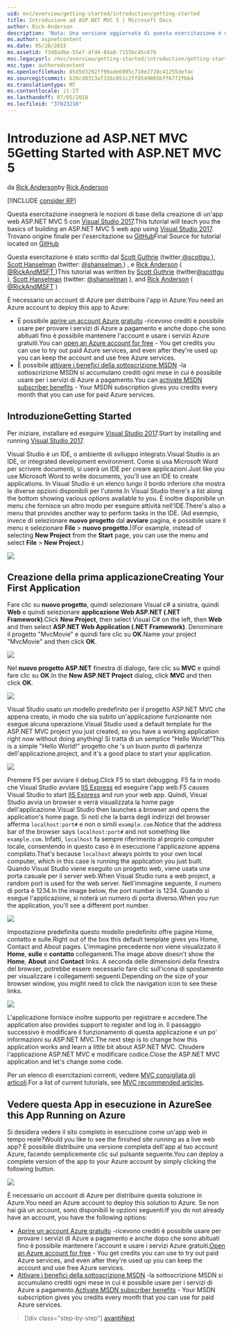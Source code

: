 ```yaml
---
uid: mvc/overview/getting-started/introduction/getting-started
title: Introduzione ad ASP.NET MVC 5 | Microsoft Docs
author: Rick-Anderson
description: 'Nota: Una versione aggiornata di questa esercitazione è disponibile qui utilizzando Visual Studio 2015. La nuova esercitazione Usa ASP.NET Core MVC 6, che offre molte improvem...'
ms.author: aspnetcontent
ms.date: 05/28/2015
ms.assetid: f3d8adbe-55e7-4fd4-84a8-7155bc45c676
msc.legacyurl: /mvc/overview/getting-started/introduction/getting-started
msc.type: authoredcontent
ms.openlocfilehash: 85d5d3292ff99ade6995c710e2728c41255def4c
ms.sourcegitcommit: b28cd0313af316c051c2ff8549865bff67f2fbb4
ms.translationtype: MT
ms.contentlocale: it-IT
ms.lasthandoff: 07/05/2018
ms.locfileid: "37823216"
---
```

<a name="getting-started-with-aspnet-mvc-5"></a><span data-ttu-id="7b4a2-104">Introduzione ad ASP.NET MVC 5</span><span class="sxs-lookup"><span data-stu-id="7b4a2-104">Getting Started with ASP.NET MVC 5</span></span>
====================
<span data-ttu-id="7b4a2-105">da [Rick Anderson](https://github.com/Rick-Anderson)</span><span class="sxs-lookup"><span data-stu-id="7b4a2-105">by [Rick Anderson](https://github.com/Rick-Anderson)</span></span>

[!INCLUDE [consider RP](../../../../includes/razor.md)]

 <span data-ttu-id="7b4a2-106">Questa esercitazione insegnerà le nozioni di base della creazione di un'app web ASP.NET MVC 5 con [Visual Studio 2017](https://www.visualstudio.com/).</span><span class="sxs-lookup"><span data-stu-id="7b4a2-106">This tutorial will teach you the basics of building an ASP.NET MVC 5 web app using [Visual Studio 2017](https://www.visualstudio.com/).</span></span> <span data-ttu-id="7b4a2-107">Trovano origine finale per l'esercitazione su [GitHub](https://github.com/aspnet/Docs/tree/master/aspnet/mvc/overview/getting-started/introduction/sample/MvcMovie/MvcMovie)</span><span class="sxs-lookup"><span data-stu-id="7b4a2-107">Final Source for tutorial located on [GitHub](https://github.com/aspnet/Docs/tree/master/aspnet/mvc/overview/getting-started/introduction/sample/MvcMovie/MvcMovie)</span></span>


 <span data-ttu-id="7b4a2-108">Questa esercitazione è stato scritto dal [Scott Guthrie](https://weblogs.asp.net/scottgu/) (twitter[ @scottgu ](https://twitter.com/scottgu) ), [Scott Hanselman](http://www.hanselman.com/blog/) (twitter: [ @shanselman ](https://twitter.com/shanselman) ) , e [Rick Anderson](https://twitter.com/RickAndMSFT) ( [ @RickAndMSFT ](https://twitter.com/#!/RickAndMSFT) )</span><span class="sxs-lookup"><span data-stu-id="7b4a2-108">This tutorial was written by [Scott Guthrie](https://weblogs.asp.net/scottgu/) (twitter[@scottgu](https://twitter.com/scottgu) ), [Scott Hanselman](http://www.hanselman.com/blog/) (twitter: [@shanselman](https://twitter.com/shanselman) ), and [Rick Anderson](https://twitter.com/RickAndMSFT) ( [@RickAndMSFT](https://twitter.com/#!/RickAndMSFT) )</span></span>

 <span data-ttu-id="7b4a2-109">È necessario un account di Azure per distribuire l'app in Azure:</span><span class="sxs-lookup"><span data-stu-id="7b4a2-109">You need an Azure account to deploy this app to Azure:</span></span>

 - <span data-ttu-id="7b4a2-110">È possibile [aprire un account Azure gratuito](https://azure.microsoft.com/pricing/free-trial/?WT.mc_id=A443DD604) -ricevono crediti è possibile usare per provare i servizi di Azure a pagamento e anche dopo che sono abituati fino è possibile mantenere l'account e usare i servizi Azure gratuiti.</span><span class="sxs-lookup"><span data-stu-id="7b4a2-110">You can [open an Azure account for free](https://azure.microsoft.com/pricing/free-trial/?WT.mc_id=A443DD604) - You get credits you can use to try out paid Azure services, and even after they're used up you can keep the account and use free Azure services.</span></span>
 - <span data-ttu-id="7b4a2-111">È possibile [attivare i benefici della sottoscrizione MSDN](https://azure.microsoft.com/pricing/member-offers/msdn-benefits-details/?WT.mc_id=A443DD604) -la sottoscrizione MSDN si accumulano crediti ogni mese in cui è possibile usare per i servizi di Azure a pagamento.</span><span class="sxs-lookup"><span data-stu-id="7b4a2-111">You can [activate MSDN subscriber benefits](https://azure.microsoft.com/pricing/member-offers/msdn-benefits-details/?WT.mc_id=A443DD604) - Your MSDN subscription gives you credits every month that you can use for paid Azure services.</span></span>


## <a name="getting-started"></a><span data-ttu-id="7b4a2-112">Introduzione</span><span class="sxs-lookup"><span data-stu-id="7b4a2-112">Getting Started</span></span>

<span data-ttu-id="7b4a2-113">Per iniziare, installare ed eseguire [Visual Studio 2017](https://www.visualstudio.com/).</span><span class="sxs-lookup"><span data-stu-id="7b4a2-113">Start by installing and running [Visual Studio 2017](https://www.visualstudio.com/).</span></span>

<span data-ttu-id="7b4a2-114">Visual Studio è un IDE, o ambiente di sviluppo integrato.</span><span class="sxs-lookup"><span data-stu-id="7b4a2-114">Visual Studio is an IDE, or integrated development environment.</span></span> <span data-ttu-id="7b4a2-115">Come si usa Microsoft Word per scrivere documenti, si userà un IDE per creare applicazioni.</span><span class="sxs-lookup"><span data-stu-id="7b4a2-115">Just like you use Microsoft Word to write documents, you'll use an IDE to create applications.</span></span> <span data-ttu-id="7b4a2-116">In Visual Studio è un elenco lungo il bordo inferiore che mostra le diverse opzioni disponibili per l'utente.</span><span class="sxs-lookup"><span data-stu-id="7b4a2-116">In Visual Studio there's a list along the bottom showing various options available to you.</span></span> <span data-ttu-id="7b4a2-117">È inoltre disponibile un menu che fornisce un altro modo per eseguire attività nell'IDE.</span><span class="sxs-lookup"><span data-stu-id="7b4a2-117">There's also a menu that provides another way to perform tasks in the IDE.</span></span> <span data-ttu-id="7b4a2-118">(Ad esempio, invece di selezionare **nuovo progetto** dal **avviare** pagina, è possibile usare il menu e selezionare **File** &gt; **nuovo progetto**.)</span><span class="sxs-lookup"><span data-stu-id="7b4a2-118">(For example, instead of selecting **New Project** from the **Start** page, you can use the menu and select **File** &gt; **New Project**.)</span></span>


![](getting-started/_static/image1.png)  


## <a name="creating-your-first-application"></a><span data-ttu-id="7b4a2-119">Creazione della prima applicazione</span><span class="sxs-lookup"><span data-stu-id="7b4a2-119">Creating Your First Application</span></span>

<span data-ttu-id="7b4a2-120">Fare clic su **nuovo progetto**, quindi selezionare Visual c# a sinistra, quindi **Web** e quindi selezionare **applicazione Web ASP.NET (.NET Framework)**.</span><span class="sxs-lookup"><span data-stu-id="7b4a2-120">Click **New Project**, then select Visual C# on the left, then **Web** and then select **ASP.NET Web Application (.NET Framework)**.</span></span> <span data-ttu-id="7b4a2-121">Denominare il progetto "MvcMovie" e quindi fare clic su **OK**.</span><span class="sxs-lookup"><span data-stu-id="7b4a2-121">Name your project "MvcMovie" and then click **OK**.</span></span>

![](getting-started/_static/image2.png)

<span data-ttu-id="7b4a2-122">Nel **nuovo progetto ASP.NET** finestra di dialogo, fare clic su **MVC** e quindi fare clic su **OK**.</span><span class="sxs-lookup"><span data-stu-id="7b4a2-122">In the **New ASP.NET Project** dialog, click **MVC** and then click **OK**.</span></span>

![](getting-started/_static/image3.png)

<span data-ttu-id="7b4a2-123">Visual Studio usato un modello predefinito per il progetto ASP.NET MVC che appena creato, in modo che sia subito un'applicazione funzionante non esegue alcuna operazione.</span><span class="sxs-lookup"><span data-stu-id="7b4a2-123">Visual Studio used a default template for the ASP.NET MVC project you just created, so you have a working application right now without doing anything!</span></span> <span data-ttu-id="7b4a2-124">Si tratta di un semplice "Hello World!"</span><span class="sxs-lookup"><span data-stu-id="7b4a2-124">This is a simple "Hello World!"</span></span> <span data-ttu-id="7b4a2-125">progetto che 's un buon punto di partenza dell'applicazione.</span><span class="sxs-lookup"><span data-stu-id="7b4a2-125">project, and it's a good place to start your application.</span></span>

![](getting-started/_static/image4.png)

<span data-ttu-id="7b4a2-126">Premere F5 per avviare il debug.</span><span class="sxs-lookup"><span data-stu-id="7b4a2-126">Click F5 to start debugging.</span></span> <span data-ttu-id="7b4a2-127">F5 fa in modo che Visual Studio avviare [IIS Express](https://www.iis.net/learn/extensions/introduction-to-iis-express/iis-express-overview) ed eseguire l'app web.</span><span class="sxs-lookup"><span data-stu-id="7b4a2-127">F5 causes Visual Studio to start [IIS Express](https://www.iis.net/learn/extensions/introduction-to-iis-express/iis-express-overview) and run your web app.</span></span> <span data-ttu-id="7b4a2-128">Quindi, Visual Studio avvia un browser e verrà visualizzata la home page dell'applicazione.</span><span class="sxs-lookup"><span data-stu-id="7b4a2-128">Visual Studio then launches a browser and opens the application's home page.</span></span> <span data-ttu-id="7b4a2-129">Si noti che la barra degli indirizzi del browser afferma `localhost:port#` e non o simili `example.com`.</span><span class="sxs-lookup"><span data-stu-id="7b4a2-129">Notice that the address bar of the browser says `localhost:port#` and not something like `example.com`.</span></span> <span data-ttu-id="7b4a2-130">Infatti, `localhost` fa sempre riferimento al proprio computer locale, consentendo in questo caso è in esecuzione l'applicazione appena compilato.</span><span class="sxs-lookup"><span data-stu-id="7b4a2-130">That's because `localhost` always points to your own local computer, which in this case is running the application you just built.</span></span> <span data-ttu-id="7b4a2-131">Quando Visual Studio viene eseguito un progetto web, viene usata una porta casuale per il server web.</span><span class="sxs-lookup"><span data-stu-id="7b4a2-131">When Visual Studio runs a web project, a random port is used for the web server.</span></span> <span data-ttu-id="7b4a2-132">Nell'immagine seguente, il numero di porta è 1234.</span><span class="sxs-lookup"><span data-stu-id="7b4a2-132">In the image below, the port number is 1234.</span></span> <span data-ttu-id="7b4a2-133">Quando si esegue l'applicazione, si noterà un numero di porta diverso.</span><span class="sxs-lookup"><span data-stu-id="7b4a2-133">When you run the application, you'll see a different port number.</span></span>

![](getting-started/_static/image5.png)

<span data-ttu-id="7b4a2-134">Impostazione predefinita questo modello predefinito offre pagine Home, contatto e sulle.</span><span class="sxs-lookup"><span data-stu-id="7b4a2-134">Right out of the box this default template gives you Home, Contact and About pages.</span></span> <span data-ttu-id="7b4a2-135">L'immagine precedente non viene visualizzato il **Home**, **sulle** e **contatto** collegamenti.</span><span class="sxs-lookup"><span data-stu-id="7b4a2-135">The image above doesn't show the **Home**, **About** and **Contact** links.</span></span> <span data-ttu-id="7b4a2-136">A seconda delle dimensioni della finestra del browser, potrebbe essere necessario fare clic sull'icona di spostamento per visualizzare i collegamenti seguenti.</span><span class="sxs-lookup"><span data-stu-id="7b4a2-136">Depending on the size of your browser window, you might need to click the navigation icon to see these links.</span></span>

![](getting-started/_static/image6.png)  

<span data-ttu-id="7b4a2-137">L'applicazione fornisce inoltre supporto per registrare e accedere.</span><span class="sxs-lookup"><span data-stu-id="7b4a2-137">The application also provides support to register and log in.</span></span> <span data-ttu-id="7b4a2-138">Il passaggio successivo è modificare il funzionamento di questa applicazione e un po' informazioni su ASP.NET MVC.</span><span class="sxs-lookup"><span data-stu-id="7b4a2-138">The next step is to change how this application works and learn a little bit about ASP.NET MVC.</span></span> <span data-ttu-id="7b4a2-139">Chiudere l'applicazione ASP.NET MVC e modificare codice.</span><span class="sxs-lookup"><span data-stu-id="7b4a2-139">Close the ASP.NET MVC application and let's change some code.</span></span>

<span data-ttu-id="7b4a2-140">Per un elenco di esercitazioni correnti, vedere [MVC consigliata gli articoli](../mvc-learning-sequence.md).</span><span class="sxs-lookup"><span data-stu-id="7b4a2-140">For a list of current tutorials, see [MVC recommended articles](../mvc-learning-sequence.md).</span></span>

## <a name="see-this-app-running-on-azure"></a><span data-ttu-id="7b4a2-141">Vedere questa App in esecuzione in Azure</span><span class="sxs-lookup"><span data-stu-id="7b4a2-141">See this App Running on Azure</span></span>

<span data-ttu-id="7b4a2-142">Si desidera vedere il sito completo in esecuzione come un'app web in tempo reale?</span><span class="sxs-lookup"><span data-stu-id="7b4a2-142">Would you like to see the finished site running as a live web app?</span></span> <span data-ttu-id="7b4a2-143">È possibile distribuire una versione completa dell'app al tuo account Azure, facendo semplicemente clic sul pulsante seguente.</span><span class="sxs-lookup"><span data-stu-id="7b4a2-143">You can deploy a complete version of the app to your Azure account by simply clicking the following button.</span></span>

[![](https://azuredeploy.net/deploybutton.png)](https://azuredeploy.net/?repository=https://github.com/aspnet/Docs/tree/master/aspnet/mvc/overview/getting-started/introduction/sample/MvcMovie&amp;WT.mc_id=deploy_azure_aspnet)

<span data-ttu-id="7b4a2-144">È necessario un account di Azure per distribuire questa soluzione in Azure.</span><span class="sxs-lookup"><span data-stu-id="7b4a2-144">You need an Azure account to deploy this solution to Azure.</span></span> <span data-ttu-id="7b4a2-145">Se non hai già un account, sono disponibili le opzioni seguenti:</span><span class="sxs-lookup"><span data-stu-id="7b4a2-145">If you do not already have an account, you have the following options:</span></span>

- <span data-ttu-id="7b4a2-146">[Aprire un account Azure gratuito](https://azure.microsoft.com/pricing/free-trial/?WT.mc_id=A443DD604) -ricevono crediti è possibile usare per provare i servizi di Azure a pagamento e anche dopo che sono abituati fino è possibile mantenere l'account e usare i servizi Azure gratuiti.</span><span class="sxs-lookup"><span data-stu-id="7b4a2-146">[Open an Azure account for free](https://azure.microsoft.com/pricing/free-trial/?WT.mc_id=A443DD604) - You get credits you can use to try out paid Azure services, and even after they're used up you can keep the account and use free Azure services.</span></span>
- <span data-ttu-id="7b4a2-147">[Attivare i benefici della sottoscrizione MSDN](https://azure.microsoft.com/pricing/member-offers/msdn-benefits-details/?WT.mc_id=A443DD604) -la sottoscrizione MSDN si accumulano crediti ogni mese in cui è possibile usare per i servizi di Azure a pagamento.</span><span class="sxs-lookup"><span data-stu-id="7b4a2-147">[Activate MSDN subscriber benefits](https://azure.microsoft.com/pricing/member-offers/msdn-benefits-details/?WT.mc_id=A443DD604) - Your MSDN subscription gives you credits every month that you can use for paid Azure services.</span></span>

> [!div class="step-by-step"]
> [<span data-ttu-id="7b4a2-148">avanti</span><span class="sxs-lookup"><span data-stu-id="7b4a2-148">Next</span></span>](adding-a-controller.md)
